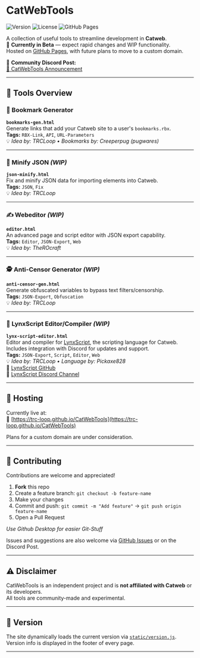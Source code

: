 
# CatWebTools

![Version](https://img.shields.io/github/last-commit/TRC-Loop/CatWebTools?label=last%20update)
![License](https://img.shields.io/github/license/TRC-Loop/CatWebTools?color=blue)
![GitHub Pages](https://img.shields.io/badge/hosted%20on-GitHub%20Pages-blueviolet)

A collection of useful tools to streamline development in **Catweb**.  
🧪 **Currently in Beta** — expect rapid changes and WIP functionality.  
Hosted on [GitHub Pages](https://trc-loop.github.io/CatWebTools), with future plans to move to a custom domain.

🔗 **Community Discord Post:**  
[📢 CatWebTools Announcement](https://discord.com/channels/1226224104370208860/1392966797975752834/1392966797975752834)

---

## 🧰 Tools Overview

### 📌 Bookmark Generator
**`bookmarks-gen.html`**  
Generate links that add your Catweb site to a user's `bookmarks.rbx`.  
**Tags:** `RBX-Link`, `API`, `URL-Parameters`  
💡 *Idea by: TRCLoop • Bookmarks by: Creeperpug (pugwares)*

---

### 🐞 Minify JSON *(WIP)*
**`json-minify.html`**  
Fix and minify JSON data for importing elements into Catweb.  
**Tags:** `JSON`, `Fix`  
💡 *Idea by: TRCLoop*

---

### ✍️ Webeditor *(WIP)*
**`editor.html`**  
An advanced page and script editor with JSON export capability.  
**Tags:** `Editor`, `JSON-Export`, `Web`  
💡 *Idea by: TheROcraft*

---

### 🕵️ Anti-Censor Generator *(WIP)*
**`anti-censor-gen.html`**  
Generate obfuscated variables to bypass text filters/censorship.  
**Tags:** `JSON-Export`, `Obfuscation`  
💡 *Idea by: TRCLoop*

---

### 🔧 LynxScript Editor/Compiler *(WIP)*
**`lynx-script-editor.html`**  
Editor and compiler for [LynxScript](https://github.com/pickaxe828/LynxScript), the scripting language for Catweb.  
Includes integration with Discord for updates and support.  
**Tags:** `JSON-Export`, `Script`, `Editor`, `Web`  
💡 *Idea by: TRCLoop • Language by: Pickaxe828*  
🔗 [LynxScript GitHub](https://github.com/pickaxe828/LynxScript)  
🔗 [LynxScript Discord Channel](https://discord.com/channels/1226224104370208860/1392709284977971260)

---

## 🚀 Hosting

Currently live at:  
📍 [https://trc-loop.github.io/CatWebTools](https://trc-loop.github.io/CatWebTools)

Plans for a custom domain are under consideration.

---

## 🤝 Contributing

Contributions are welcome and appreciated!

1. **Fork** this repo  
2. Create a feature branch: `git checkout -b feature-name`  
3. Make your changes  
4. Commit and push: `git commit -m "Add feature"` → `git push origin feature-name`  
5. Open a Pull Request

*Use Github Desktop for easier Git-Stuff*

Issues and suggestions are also welcome via [GitHub Issues](https://github.com/TRC-Loop/CatWebTools/issues) or on the Discord Post.

---

## ⚠️ Disclaimer

CatWebTools is an independent project and is **not affiliated with Catweb** or its developers.  
All tools are community-made and experimental.

---

## 🔖 Version

The site dynamically loads the current version via [`static/version.js`](./static/version.js).  
Version info is displayed in the footer of every page.

---
